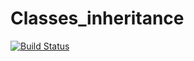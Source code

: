 # Classes_inheritance
[![Build Status](https://ci.appveyor.com/api/projects/status/github/llstudent83/Classes_inheritance)](https://ci.appveyor.com/api/projects/status/github/llstudent83/Classes_inheritance)
